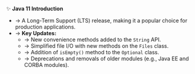 ✨ **Java 11 Introduction**
- → A Long-Term Support (LTS) release, making it a popular choice for production applications.
- → **Key Updates:**
  - → New convenience methods added to the `String` API.
  - → Simplified file I/O with new methods on the `Files` class.
  - → Addition of `isEmpty()` method to the `Optional` class.
  - → Deprecations and removals of older modules (e.g., Java EE and CORBA modules).
